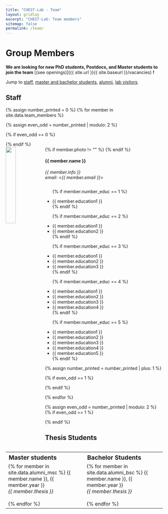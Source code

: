 ```yaml
---
title: "CHEST-Lab - Team"
layout: gridlay
excerpt: "CHEST-Lab: Team members"
sitemap: false
permalink: /team/
---
```


# Group Members

**We are  looking for new PhD students, Postdocs, and Master students to join the team** [(see openings)]({{ site.url }}{{ site.baseurl }}/vacancies) **!**


Jump to [staff](#staff), [master and bachelor students](#master-and-bachelor-students), [alumni](#alumni), [lab visitors](#lab-visitors).

## Staff
{% assign number_printed = 0 %}
{% for member in site.data.team_members %}

{% assign even_odd = number_printed | modulo: 2 %}

{% if even_odd == 0 %}
<div class="row">
{% endif %}

<div class="col-sm-6 clearfix" style="text-align: left;">
  {% if member.photo != "" %}
  <img src="{{ site.url }}{{ site.baseurl }}/images/teampic/{{ member.photo }}" class="img-responsive" width="25%" style="float: left" />
  {% endif %}  
  <h4>{{ member.name }}</h4>
  <i>{{ member.info }}<br>email: <{{ member.email }}></i>
  <ul style="overflow: hidden">

  {% if member.number_educ == 1 %}
  <li> {{ member.education1 }} </li>
  {% endif %}

  {% if member.number_educ == 2 %}
  <li> {{ member.education1 }} </li>
  <li> {{ member.education2 }} </li>
  {% endif %}

  {% if member.number_educ == 3 %}
  <li> {{ member.education1 }} </li>
  <li> {{ member.education2 }} </li>
  <li> {{ member.education3 }} </li>
  {% endif %}

  {% if member.number_educ == 4 %}
  <li> {{ member.education1 }} </li>
  <li> {{ member.education2 }} </li>
  <li> {{ member.education3 }} </li>
  <li> {{ member.education4 }} </li>
  {% endif %}

  {% if member.number_educ == 5 %}
  <li> {{ member.education1 }} </li>
  <li> {{ member.education2 }} </li>
  <li> {{ member.education3 }} </li>
  <li> {{ member.education4 }} </li>
  <li> {{ member.education5 }} </li>
  {% endif %}

  </ul>
</div>

{% assign number_printed = number_printed | plus: 1 %}

{% if even_odd == 1 %}
</div>
{% endif %}

{% endfor %}

{% assign even_odd = number_printed | modulo: 2 %}
{% if even_odd == 1 %}
</div>
{% endif %}



## Thesis Students
<style>
	td {
	  vertical-align: top;
	}
	th {
	  font-size: 120%;
	}
</style>

<table style="width:100%; text-align: left;">
  <tr>
    <th style="width:50%">Master students<br></th>
    <th>Bachelor Students<br></th>
  </tr>
  <tr>
	<td style="padding-right: 26px;">
		{% for member in site.data.alumni_msc %}
		{{ member.name }}, {{ member.year }}<br>
		<i>{{ member.thesis }}</i><br><br>
		{% endfor %}
	</td>
	<td>
		{% for member in site.data.alumni_bsc %}
		{{ member.name }}, {{ member.year }}<br>
		<i>{{ member.thesis }}</i><br><br>
		{% endfor %}
	</td>
  </tr>
</table>
